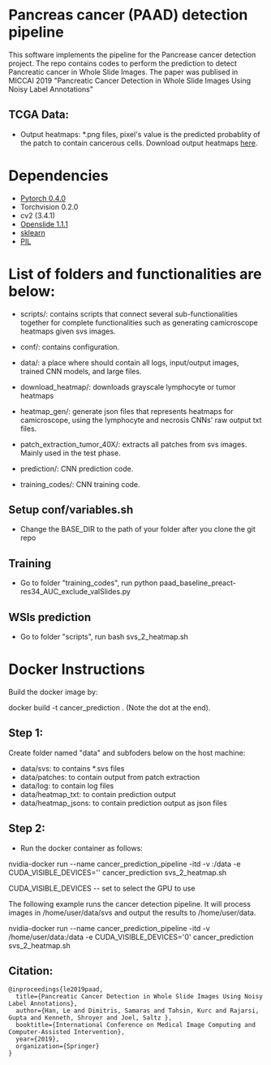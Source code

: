 # Pancreas cancer (PAAD) detection pipeline

This software implements the pipeline for the Pancrease cancer detection project. The repo contains codes to perform the prediction to detect Pancreatic cancer in Whole Slide Images. The paper was publised in MICCAI 2019 "Pancreatic Cancer Detection in Whole Slide Images Using Noisy Label Annotations"

## TCGA Data:
+ Output heatmaps: *.png files, pixel's value is the predicted probablity of the patch to contain cancerous cells. Download output heatmaps [here](https://drive.google.com/drive/folders/14z84TUy6R_UEEAdbXXOWNPzT0e2NKkOJ?usp=sharing).


# Dependencies

 - [Pytorch 0.4.0](http://pytorch.org/)
 - Torchvision 0.2.0
 - cv2 (3.4.1)
 - [Openslide 1.1.1](https://openslide.org/api/python/)
 - [sklearn](https://scikit-learn.org/stable/)
 - [PIL](https://pillow.readthedocs.io/en/3.1.x/reference/Image.html)

# List of folders and functionalities are below: 

- scripts/: contains scripts that connect several sub-functionalities together for complete functionalities such as generating camicroscope heatmaps given svs images.

- conf/: contains configuration. 

- data/: a place where should contain all logs, input/output images, trained CNN models, and large files. 

- download_heatmap/: downloads grayscale lymphocyte or tumor heatmaps

- heatmap_gen/: generate json files that represents heatmaps for camicroscope, using the lymphocyte and necrosis CNNs' raw output txt files. 

- patch_extraction_tumor_40X/: extracts all patches from svs images. Mainly used in the test phase. 

- prediction/: CNN prediction code. 

- training_codes/: CNN training code. 

## Setup conf/variables.sh
- Change the BASE_DIR to the path of your folder after you clone the git repo

## Training
- Go to folder "training_codes", run python paad_baseline_preact-res34_AUC_exclude_valSlides.py

## WSIs prediction
- Go to folder "scripts", run bash svs_2_heatmap.sh


# Docker Instructions 

Build the docker image by: 

docker build -t cancer_prediction .  (Note the dot at the end). 

## Step 1:
Create folder named "data" and subfoders below on the host machine:

- data/svs: to contains *.svs files
- data/patches: to contain output from patch extraction
- data/log: to contain log files
- data/heatmap_txt: to contain prediction output
- data/heatmap_jsons: to contain prediction output as json files

## Step 2:
- Run the docker container as follows: 

nvidia-docker run --name cancer_prediction_pipeline -itd -v <path-to-data>:/data -e CUDA_VISIBLE_DEVICES='<cuda device id>' cancer_prediction svs_2_heatmap.sh 

CUDA_VISIBLE_DEVICES -- set to select the GPU to use 

The following example runs the cancer detection pipeline. It will process images in /home/user/data/svs and output the results to /home/user/data. 

nvidia-docker run --name cancer_prediction_pipeline -itd -v /home/user/data:/data -e CUDA_VISIBLE_DEVICES='0' cancer_prediction svs_2_heatmap.sh


## Citation:
    @inproceedings{le2019paad,
      title={Pancreatic Cancer Detection in Whole Slide Images Using Noisy Label Annotations},
      author={Han, Le and Dimitris, Samaras and Tahsin, Kurc and Rajarsi, Gupta and Kenneth, Shroyer and Joel, Saltz },
      booktitle={International Conference on Medical Image Computing and Computer-Assisted Intervention},
      year={2019},
      organization={Springer}
    }


